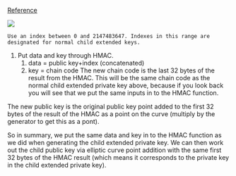 [Reference](https://learnmeabitcoin.com/guide/extended-keys)
    
![](https://i.imgur.com/Inr4bjw.png)

    Use an index between 0 and 2147483647. Indexes in this range are designated for normal child extended keys.
1. Put data and key through HMAC.
    1. data = public key+index (concatenated)
    2. key = chain code
The new chain code is the last 32 bytes of the result from the HMAC. This will be the same chain code as the normal child extended private key above, because if you look back you will see that we put the same inputs in to the HMAC function.

The new public key is the original public key point added to the first 32 bytes of the result of the HMAC as a point on the curve (multiply by the generator to get this as a pont).

So in summary, we put the same data and key in to the HMAC function as we did when generating the child extended private key. We can then work out the child public key via elliptic curve point addition with the same first 32 bytes of the HMAC result (which means it corresponds to the private key in the child extended private key).
